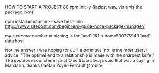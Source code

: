 HOW TO START A PROJECT 80
npm init -y {laziest way, vis a vis the package.json}

npm install mustache -- save
best-link: https://www.sitepoint.com/beginners-guide-node-package-manager/ 

my customer number at signing in for 1and1 1&1 is
home680775943.1and1-data.host 


Not the answer I was hoping for BUT a definitive 'no' is the most useful advice.
"The optimal end to a relationship is made with the sharpest knife."  
The postdoc in our chem lab at Ohio State always said that was a saying in Mandarin.
thanks Gaëtan Voyer-Perrault @roblox